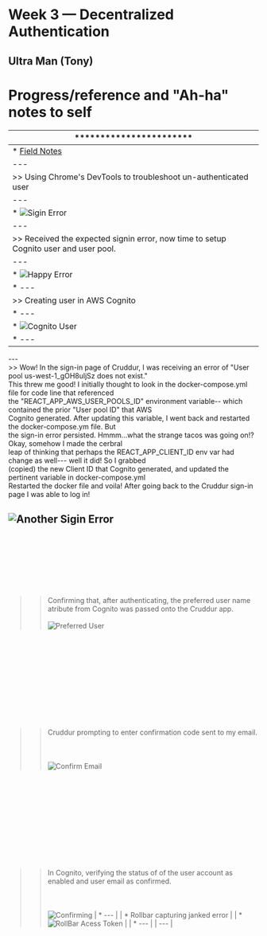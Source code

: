 # Week 3 — Decentralized Authentication

## Ultra Man (Tony)


# Progress/reference and "Ah-ha" notes to self
| *********************** |
| --- |
| * [Field Notes](https://github.com/ultraman-labs/aws-bootcamp-cruddur-2023/blob/main/_docs/assets/week3/Notes-Week3.txt) |
| --- |
| >> Using Chrome's DevTools to troubleshoot un-authenticated user |
| --- |
| * ![Sigin Error](../_docs/assets/week3/goodsignuperror.png) |
| --- |
| >> Received the expected signin error, now time to setup Cognito user and user pool.|
| --- |
| * ![Happy Error](../_docs/assets/week3/happyerror.png) |
| * ---|
| >> Creating user in AWS Cognito
| * ---|
| * ![Cognito User](../_docs/assets/week3/creatinguser.png) |
| * --- | 
<p> --- <br>  
    >> Wow! In the sign-in page of Cruddur, I was receiving an error of "User pool us-west-1_gOH8uljSz does not exist." <br>
       This threw me good! I initially thought to look in the docker-compose.yml file for code line that referenced <br>
       the "REACT_APP_AWS_USER_POOLS_ID" environment variable-- which contained the prior "User pool ID" that AWS <br>
       Cognito generated. After updating this variable, I went back and restarted the docker-compose.ym file. But <br>
       the sign-in error persisted. Hmmm...what the strange tacos was going on!? Okay, somehow I made the cerbral <br>
       leap of thinking that perhaps the REACT_APP_CLIENT_ID env var had change as well--- well it did! So I grabbed <br>
       (copied) the new Client ID that Cognito generated, and updated the pertinent variable in docker-compose.yml <br>
       Restarted the docker file and voila! After going back to the Cruddur sign-in page I was able to log in! </p>
    
   ![Another Sigin Error](../_docs/assets/week3/signinerror.png)  <br><br><br><br><br><br>
   ---
  >> Confirming that, after authenticating, the preferred user name atribute from Cognito was passed onto the Cruddur app.<br><br> 
     ![Preferred User](../_docs/assets/week3/preferredusername.png)
   
<br><br><br><br><br><br>
---
 >> Cruddur prompting to enter confirmation code sent to my email. <br><br><br><br>
 ![Confirm Email](../_docs/assets/week3/confcode.png) 
 
 <br><br><br><br><br><br>
 ---
>> In Cognito, verifying the status of of the user account as enabled and user email as confirmed. <br><br><br><br>
  ![Confirming](../_docs/assets/week3/confirmuser.png) 
| * --- |
| * Rollbar capturing janked error |
| * ![RollBar Acess Token](../_docs/assets/week2/rollbarjankederror.png) |
| * --- |
| --- |




